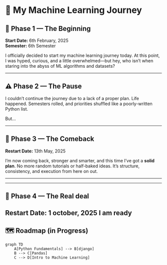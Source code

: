 # 🧠 My Machine Learning Journey

## 📅 Phase 1 — The Beginning

**Start Date:** 6th February, 2025  
**Semester:** 6th Semester

I officially decided to start my machine learning journey today. At this point, I was hyped, curious, and a little overwhelmed—but hey, who isn’t when staring into the abyss of ML algorithms and datasets?

---

## ⚠️ Phase 2 — The Pause

I couldn’t continue the journey due to a lack of a proper plan. Life happened. Semesters rolled, and priorities shuffled like a poorly-written Python list.

But…

---

## 🚀 Phase 3 — The Comeback

**Restart Date:** 13th May, 2025

I’m now coming back, stronger and smarter, and this time I’ve got a **solid plan**. No more random tutorials or half-baked ideas. It’s structure, consistency, and execution from here on out.

---
---

## 🚀 Phase 4 — The Real deal

**Restart Date:** 1 october, 2025
I am ready
---

## 🗺️ Roadmap (in Progress)

```mermaid
graph TD
    A[Python Fundamentals] --> B[django]
    B --> C[Pandas]
    C --> D[Intro to Machine Learning]
```
